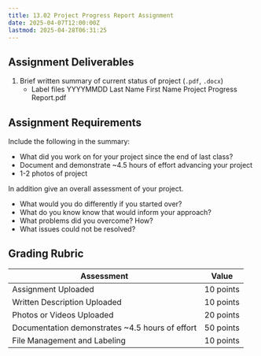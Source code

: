 ```yaml
---
title: 13.02 Project Progress Report Assignment
date: 2025-04-07T12:00:00Z
lastmod: 2025-04-28T06:31:25
---
```


## Assignment Deliverables

1. Brief written summary of current status of project (`.pdf`, `.docx`)
   - Label files YYYYMMDD Last Name First Name Project Progress Report.pdf

## Assignment Requirements

Include the following in the summary:

- What did you work on for your project since the end of last class?
- Document and demonstrate ~4.5 hours of effort advancing your project
- 1-2 photos of project

In addition give an overall assessment of your project.

- What would you do differently if you started over?
- What do you know know that would inform your approach?
- What problems did you overcome? How?
- What issues could not be resolved?

## Grading Rubric

<div class="responsive-table-markdown">

| Assessment                                      | Value     |
| ----------------------------------------------- | --------- |
| Assignment Uploaded                             | 10 points |
| Written Description Uploaded                    | 10 points |
| Photos or Videos Uploaded                       | 20 points |
| Documentation demonstrates ~4.5 hours of effort | 50 points |
| File Management and Labeling                    | 10 points |

</div>
